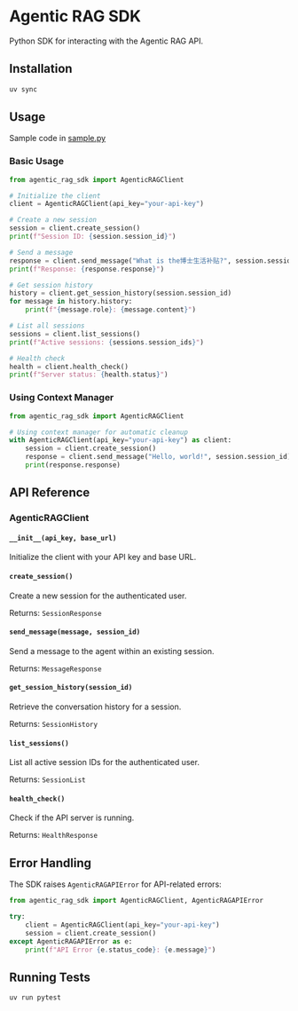 # Agentic RAG SDK

Python SDK for interacting with the Agentic RAG API.

## Installation

```bash
uv sync
```

## Usage

Sample code in [sample.py](sample.py)
### Basic Usage

```python
from agentic_rag_sdk import AgenticRAGClient

# Initialize the client
client = AgenticRAGClient(api_key="your-api-key")

# Create a new session
session = client.create_session()
print(f"Session ID: {session.session_id}")

# Send a message
response = client.send_message("What is the博士生活补贴?", session.session_id)
print(f"Response: {response.response}")

# Get session history
history = client.get_session_history(session.session_id)
for message in history.history:
    print(f"{message.role}: {message.content}")

# List all sessions
sessions = client.list_sessions()
print(f"Active sessions: {sessions.session_ids}")

# Health check
health = client.health_check()
print(f"Server status: {health.status}")
```

### Using Context Manager

```python
from agentic_rag_sdk import AgenticRAGClient

# Using context manager for automatic cleanup
with AgenticRAGClient(api_key="your-api-key") as client:
    session = client.create_session()
    response = client.send_message("Hello, world!", session.session_id)
    print(response.response)
```

## API Reference

### AgenticRAGClient

#### `__init__(api_key, base_url)`
Initialize the client with your API key and base URL.

#### `create_session()`
Create a new session for the authenticated user.

Returns: `SessionResponse`

#### `send_message(message, session_id)`
Send a message to the agent within an existing session.

Returns: `MessageResponse`

#### `get_session_history(session_id)`
Retrieve the conversation history for a session.

Returns: `SessionHistory`

#### `list_sessions()`
List all active session IDs for the authenticated user.

Returns: `SessionList`

#### `health_check()`
Check if the API server is running.

Returns: `HealthResponse`

## Error Handling

The SDK raises `AgenticRAGAPIError` for API-related errors:

```python
from agentic_rag_sdk import AgenticRAGClient, AgenticRAGAPIError

try:
    client = AgenticRAGClient(api_key="your-api-key")
    session = client.create_session()
except AgenticRAGAPIError as e:
    print(f"API Error {e.status_code}: {e.message}")
```

## Running Tests

```bash
uv run pytest
```